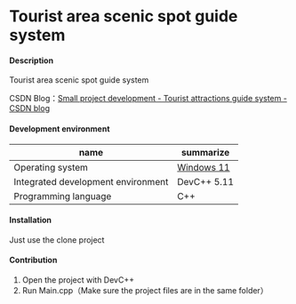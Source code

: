 # Tourist area scenic spot guide system

#### Description

Tourist area scenic spot guide system

CSDN Blog：[Small project development - Tourist attractions guide system -CSDN blog](https://blog.csdn.net/qq_63512036/article/details/137655019?spm=1001.2014.3001.5502)

#### Development environment

| name                               | summarize                                                    |
| ---------------------------------- | ------------------------------------------------------------ |
| Operating system                   | [Windows 11](https://www.microsoft.com/zh-cn/software-download/windows11) |
| Integrated development environment | DevC++ 5.11                                                  |
| Programming language               | C++                                                          |

#### Installation

Just use the clone project

#### Contribution

1.  Open the project with DevC++
2.  Run Main.cpp（Make sure the project files are in the same folder）
